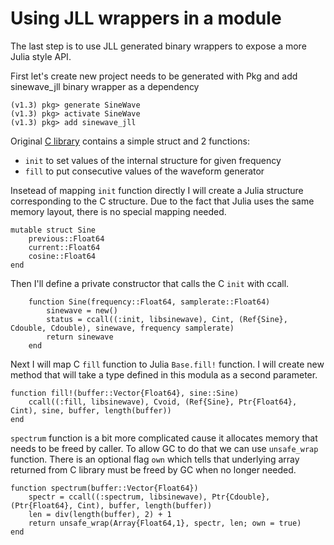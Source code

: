 # Using JLL wrappers in a module

The last step is to use JLL generated binary wrappers to expose a more Julia style API.

First let's create new project needs to be generated with Pkg and add sinewave_jll binary wrapper as a dependency

```
(v1.3) pkg> generate SineWave
(v1.3) pkg> activate SineWave
(v1.3) pkg> add sinewave_jll
```

Original [C library](https://github.com/jakubwro/sinewave/blob/master/sinewave.h) contains a simple struct and 2 functions:
-   `init` to set values of the internal structure for given frequency
-   `fill` to put consecutive values of the waveform generator

Insetead of mapping `init` function directly I will create a Julia structure corresponding to the C structure. Due to the fact that Julia uses the same memory layout, there is no special mapping needed.

```
mutable struct Sine
    previous::Float64
    current::Float64
    cosine::Float64
end
```

Then I'll define a private constructor that calls the C `init` with ccall.

```
    function Sine(frequency::Float64, samplerate::Float64)
        sinewave = new()
        status = ccall((:init, libsinewave), Cint, (Ref{Sine}, Cdouble, Cdouble), sinewave, frequency samplerate)
        return sinewave
    end
```

Next I will map C `fill` function to Julia `Base.fill!` function. I will create new method that will take a type defined in this modula as a second parameter.

```
function fill!(buffer::Vector{Float64}, sine::Sine)
    ccall((:fill, libsinewave), Cvoid, (Ref{Sine}, Ptr{Float64}, Cint), sine, buffer, length(buffer))
end

```

`spectrum` function is a bit more complicated cause it allocates memory that needs to be freed by caller. To allow GC to do that we can use `unsafe_wrap` function. There is an optional flag `own` which tells that underlying array returned from C library must be freed by GC when no longer needed.

```
function spectrum(buffer::Vector{Float64})
    spectr = ccall((:spectrum, libsinewave), Ptr{Cdouble}, (Ptr{Float64}, Cint), buffer, length(buffer))
    len = div(length(buffer), 2) + 1
    return unsafe_wrap(Array{Float64,1}, spectr, len; own = true)
end
```
